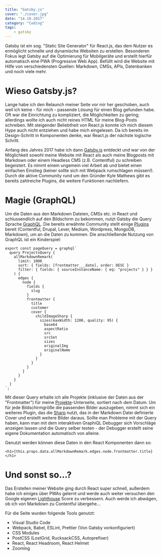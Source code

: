 ```yaml
---
title: "Gatsby.js"
cover: "./cover.jpg"
date: "14.10.2017"
category: "Coding"
tags:
    - gatsby
---
```


Gatsby ist ein sog. "Static Site Generator" für React.js, das dem Nutzer es ermöglicht schnelle und dynamische Websiten zu erstellen. Besonderen Fokus legt Gatsby auf die Optimierung für Mobilgeräte und erstellt hierfür automatisch eine PWA (Progressive Web App). Befüllt wird die Website mit Hilfe von verschiedensten Quellen: Markdown, CMSs, APIs, Datenbanken und noch viele mehr.

# Wieso Gatsby.js?

Lange habe ich den Relaunch meiner Seite vor mir her geschoben, auch weil ich keine - für mich - passende Lösung für einen Blog gefunden habe. Oft war die Einrichtung zu kompliziert, die Möglichkeiten zu gering; allerdings wollte ich auch nicht reines HTML für meine Blog-Posts schreiben. Mit steigender Beliebtheit von React.js konnte ich mich diesem Hype auch nicht entziehen und habe mich eingelesen. Da ich bereits im Design-Schritt in Komponenten denke, war React.js der nächste logische Schritt.

Anfang des Jahres 2017 habe ich dann [Gatsby.js](https://www.gatsbyjs.org/) entdeckt und war von der Möglichkeit sowohl meine Website mit React als auch meine Blogposts mit Markdown oder einem Headless CMS (z.B. Contentful) zu schreiben begeistert. Es nimmt einem ungemein viel Arbeit ab und bietet einen einfachen Einstieg (keiner sollte sich mit Webpack rumschlagen müssen!). Durch die aktive Community rund um den Gründer Kyle Mathews gibt es bereits zahlreiche Plugins, die weitere Funktionen nachliefern.

# Magie (GraphQL)

Um die Daten aus den Markdown Dateien, CMSs etc. in React und schlussendlich auf den Bildschirm zu bekommen, nutzt Gatsby die Query Sprache [GraphQL](http://graphql.org/). Die bereits erwähnte Community stellt einige [Plugins](https://www.gatsbyjs.org/docs/plugins/) bereit (Contentful, Drupal, Lever, Medium, Wordpress, MongoDB, Markdown), um an die Daten zu kommen. Die anschließende Nutzung von GraphQL ist ein Kinderspiel:

```JS
export const pageQuery = graphql`
  query ProjectsQuery {
    allMarkdownRemark(
      limit: 1000
      sort: { fields: [frontmatter___date], order: DESC }
      filter: { fields: { sourceInstanceName: { eq: "projects" } } }
    ) {
      edges {
        node {
          fields {
            slug
          }
          frontmatter {
            title
            customer
            cover {
              childImageSharp {
                sizes(maxWidth: 1200, quality: 95) {
                  base64
                  aspectRatio
                  src
                  srcSet
                  sizes
                  originalImg
                  originalName
                }
              }
            }
          }
        }
      }
    }
  }
`;
```

Mit dieser Query erhalte ich alle Projekte (inklusive der Daten aus der "Frontmatter") für meine [Projekte](/projekte)-Unterseite, sortiert nach dem Datum. Um für jede Bildschirmgröße die passenden Bilder auszugeben, nimmt sich ein weiteres Plugin, das die [Sharp](https://github.com/lovell/sharp) nutzt, das in der Markdown Datei definierte Cover und erstellt weitere Bilder daraus. Sollte man Probleme mit der Query haben, kann man mit dem interaktiven GraphiQL Debugger sich Vorschläge anzeigen lassen und die Query selber testen - der Debugger erstellt seine eigene Dokumentation automatisch von alleine.

Genutzt werden können diese Daten in den React Komponenten dann so:

```JS
<h1>{this.props.data.allMarkdownRemark.edges.node.frontmatter.title}</h1>
```

# Und sonst so...?

Das Erstellen meiner Website ging durch React super schnell, außerdem habe ich einiges über PWAs gelernt und werde auch weiter versuchen den Google eigenen [Lighthouse](https://developers.google.com/web/tools/lighthouse/) Score zu verbessern. Auch werde ich abwägen, ob ich von Markdown zu Contentful übergehe...

Für die Seite wurden folgende Tools genutzt:
- Visual Studio Code
- Webpack, Babel, ESLint, Prettier (Von Gatsby vorkonfiguriert)
- CSS Modules
- PostCSS (LostGrid, RucksackCSS, Autoprefixer)
- React, React Headroom, React Helmet
- Zooming